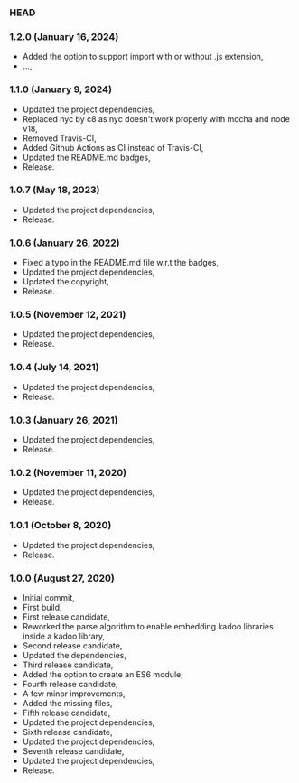 ### HEAD

### 1.2.0 (January 16, 2024)

  * Added the option to support import with or without .js extension,
  * ...,


### 1.1.0 (January 9, 2024)

  * Updated the project dependencies,
  * Replaced nyc by c8 as nyc doesn't work properly with mocha and node v18,
  * Removed Travis-CI,
  * Added Github Actions as CI instead of Travis-CI,
  * Updated the README.md badges,
  * Release.


### 1.0.7 (May 18, 2023)

  * Updated the project dependencies,
  * Release.


### 1.0.6 (January 26, 2022)

  * Fixed a typo in the README.md file w.r.t the badges,
  * Updated the project dependencies,
  * Updated the copyright,
  * Release.


### 1.0.5 (November 12, 2021)

  * Updated the project dependencies,
  * Release.


### 1.0.4 (July 14, 2021)

  * Updated the project dependencies,
  * Release.


### 1.0.3 (January 26, 2021)

  * Updated the project dependencies,
  * Release.


### 1.0.2 (November 11, 2020)

  * Updated the project dependencies,
  * Release.


### 1.0.1 (October 8, 2020)

  * Updated the project dependencies,
  * Release.


### 1.0.0 (August 27, 2020)

  * Initial commit,
  * First build,
  * First release candidate,
  * Reworked the parse algorithm to enable embedding kadoo libraries inside a kadoo library,
  * Second release candidate,
  * Updated the dependencies,
  * Third release candidate,
  * Added the option to create an ES6 module,
  * Fourth release candidate,
  * A few minor improvements,
  * Added the missing files,
  * Fifth release candidate,
  * Updated the project dependencies,
  * Sixth release candidate,
  * Updated the project dependencies,
  * Seventh release candidate,
  * Updated the project dependencies,
  * Release.
